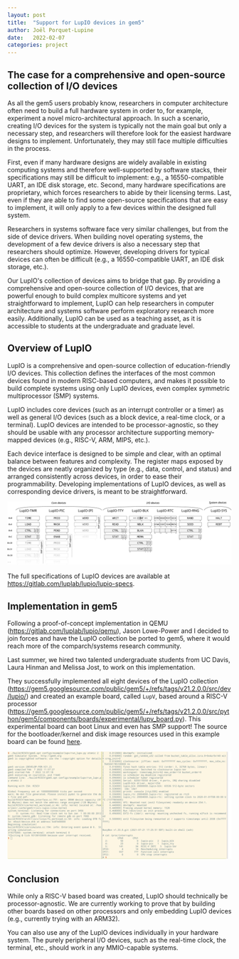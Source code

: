 ```yaml
---
layout: post
title:  "Support for LupIO devices in gem5"
author: Joël Porquet-Lupine
date:   2022-02-07
categories: project
---
```



## The case for a comprehensive and open-source collection of I/O devices

As all the gem5 users probably know, researchers in computer architecture often
need to build a full hardware system in order to, for example, experiment a
novel micro-architectural approach. In such a scenario, creating I/O devices for
the system is typically not the main goal but only a necessary step, and
researchers will therefore look for the easiest hardware designs to implement.
Unfortunately, they may still face multiple difficulties in the process.

First, even if many hardware designs are widely available in existing computing
systems and therefore well-supported by software stacks, their specifications
may still be difficult to implement: e.g., a 16550-compatible UART, an IDE disk
storage, etc. Second, many hardware specifications are proprietary, which forces
researchers to abide by their licensing terms. Last, even if they are able to
find some open-source specifications that are easy to implement, it will only
apply to a few devices within the designed full system.

Researchers in systems software face very similar challenges, but from the side
of device drivers. When building novel operating systems, the development of a
few device drivers is also a necessary step that researchers should optimize.
However, developing drivers for typical devices can often be difficult (e.g., a
16550-compatible UART, an IDE disk storage, etc.).

Our LupIO's collection of devices aims to bridge that gap. By providing a
comprehensive and open-source collection of I/O devices, that are powerful
enough to build complex multicore systems and yet straightforward to implement,
LupIO can help researchers in computer architecture and systems software perform
exploratory research more easily. Additionally, LupIO can be used as a teaching
asset, as it is accessible to students at the undergraduate and graduate level.

## Overview of LupIO

LupIO is a comprehensive and open-source collection of education-friendly I/O
devices. This collection defines the interfaces of the most common devices found
in modern RISC-based computers, and makes it possible to build complete systems
using only LupIO devices, even complex symmetric multiprocessor (SMP) systems.

LupIO includes core devices (such as an interrupt controller or a timer) as well
as general I/O devices (such as a block device, a real-time clock, or a
terminal). LupIO devices are intended to be processor-agnostic, so they should
be usable with any processor architecture supporting memory-mapped devices
(e.g., RISC-V, ARM, MIPS, etc.).

Each device interface is designed to be simple and clear, with an optimal
balance between features and complexity. The register maps exposed by the
devices are neatly organized by type (e.g., data, control, and status) and
arranged consistently across devices, in order to ease their programmability.
Developing implementations of LupIO devices, as well as corresponding device
drivers, is meant to be straightforward.

![LupIO register maps](/assets/img/lupio-register-maps.svg)

The full specifications of LupIO devices are available at
<https://gitlab.com/luplab/lupio/lupio-specs>.

## Implementation in gem5

Following a proof-of-concept implementation in QEMU
(<https://gitlab.com/luplab/lupio/qemu>), Jason Lowe-Power and I decided to join
forces and have the LupIO collection be ported to gem5, where it would reach
more of the comparch/systems research community.

Last summer, we hired two talented undergraduate students from UC Davis, Laura
Hinman and Melissa Jost, to work on this implementation.

They successfully implemented all eight devices of the LupIO collection
(<https://gem5.googlesource.com/public/gem5/+/refs/tags/v21.2.0.0/src/dev/lupio/>)
and created an example board, called `LupV`, based around a RISC-V processor
(<https://gem5.googlesource.com/public/gem5/+/refs/tags/v21.2.0.0/src/python/gem5/components/boards/experimental/lupv_board.py>).
This experimental board can boot Linux and even has SMP support!
The source for the bootloader/kernel and disk image resources used in this example board can be found [here](https://gem5.googlesource.com/public/gem5-resources/+/refs/heads/stable/src/lupv).

![Linux boot](/assets/img/lupio-linux-boot.png)


## Conclusion

While only a RISC-V based board was created, LupIO should technically be
processor-agnostic. We are currently working to prove that by building other
boards based on other processors and only embedding LupIO devices (e.g.,
currently trying with an ARM32).

You can also use any of the LupIO devices individually in your hardware system.
The purely peripheral I/O devices, such as the real-time clock, the terminal,
etc., should work in any MMIO-capable systems.
